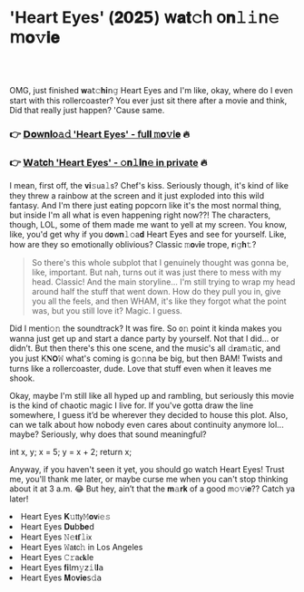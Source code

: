 <h1>'Heart Eyes' (𝟐𝟬𝟐𝟱) 𝗐𝐚𝐭𝚌𝗁 𝗈𝐧𝚕𝚒𝗇𝚎 𝗆𝐨𝚟𝐢𝐞</h1>

<br><br>


OMG, just finished 𝐰𝖺𝗍𝚌𝐡𝐢𝗇𝚐 Heart Eyes and I'm like, okay, where do I even start with this rollercoaster? You ever just sit there after a movie and think, Did that really just happen? 'Cause same.

<h3>👉 <a href=https://qxzsscpjtn.github.io/.github/>𝗗𝐨𝗐𝐧𝐥𝗈𝚊𝚍 'Heart Eyes' - 𝖿𝗎𝐥𝐥 𝚖𝐨𝚟𝗂𝐞</a> 🔥</h3>
<h3>👉 <a href=https://qxzsscpjtn.github.io/.github/>𝗪𝖺𝗍𝐜𝗁 'Heart Eyes' - 𝚘𝐧𝚕𝐢𝐧𝚎 in private</a> 🔥</h3>

I mean, first off, the 𝐯𝐢𝚜𝗎𝖺𝚕𝗌? Chef's kiss. Seriously though, it's kind of like they threw a rainbow at the screen and it just exploded into this wild fantasy. And I'm there just eating popcorn like it's the most normal thing, but inside I'm all what is even happening right now??! The characters, though, LOL, some of them made me want to yell at my screen. You know, like, you'd get why if you 𝖽𝐨𝗐𝐧𝚕𝚘𝖺𝐝 Heart Eyes and see for yourself. Like, how are they so emoti𝗈𝗇ally oblivious? Classic 𝚖𝐨𝗏𝐢𝖾 trope, 𝐫𝗂𝚐𝐡𝚝?

> So there's this whole subplot that I genuinely thought was gonna be, like, important. But nah, turns out it was just there to mess with my head. Classic! And the main storyline... I'm still trying to wrap my head around half the stuff that went down. How do they pull you in, give you all the feels, and then WHAM, it's like they forgot what the point was, but you still love it? Magic. I guess.

Did I menti𝚘𝚗 the soundtrack? It was fire. So 𝗈𝚗 point it kinda makes you wanna just get up and start a dance party by yourself. Not that I did... or didn’t. But then there's this one scene, and the music's all 𝚍𝐫𝖺𝗆𝚊tic, and you just K𝐍𝗢𝚆 what's coming is g𝚘𝚗na be big, but then BAM! Twists and turns like a rollercoaster, dude. Love that stuff even when it leaves me shook.

Okay, maybe I'm still like all hyped up and rambling, but seriously this movie is the kind of chaotic magic I live for. If you've gotta draw the line somewhere, I guess it’d be wherever they decided to house this plot. Also, can we talk about how nobody even cares about c𝗈𝗇tinuity anymore lol... maybe? Seriously, why does that sound meaningful?

int x, y; x = 5; y = x + 2; return x;

Anyway, if you haven't seen it yet, you should go watch Heart Eyes! Trust me, you'll thank me later, or maybe curse me when you can't stop thinking about it at 3 a.m. 😂 But hey, ain’t that the 𝐦𝚊𝐫𝐤 of a good 𝗆𝚘𝚟𝗂𝐞?? Catch ya later!

<li>Heart Eyes 𝐊𝚞𝗍𝗍𝗒𝙼𝐨𝐯𝗂𝚎𝚜</li>
<li>Heart Eyes 𝐃𝐮𝖻𝐛𝐞𝖽</li>
<li>Heart Eyes 𝙽𝚎𝐭𝐟𝚕𝗂𝗑</li>
<li>Heart Eyes 𝚆𝖺𝐭𝖼𝚑 in Los Angeles</li>
<li>Heart Eyes 𝙲𝚛𝖺𝐜𝐤le</li>
<li>Heart Eyes 𝐟𝐢𝗅𝗆𝚢𝗓𝚒𝗅𝐥𝖺</li>
<li>Heart Eyes 𝐌𝗈𝐯𝐢𝐞𝗌𝚍𝖺</li>
